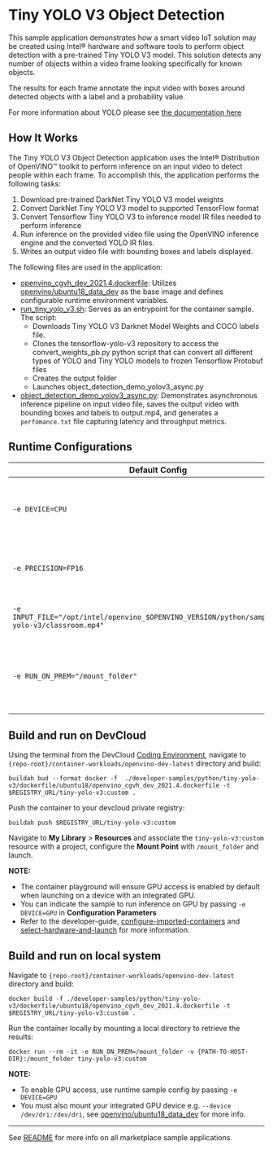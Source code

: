 # Tiny YOLO V3 Object Detection

This sample application demonstrates how a smart video IoT solution may be created using Intel® hardware and software tools to perform object detection with a pre-trained Tiny YOLO V3 model. This solution detects any number of objects within a video frame looking specifically for known objects.

The results for each frame annotate the input video with boxes around detected objects with a label and a probability value.

For more information about YOLO please see [the documentation here](https://pjreddie.com/darknet/yolo/)

## How It Works

The Tiny YOLO V3 Object Detection application uses the Intel® Distribution of OpenVINO™ toolkit to perform inference on an input video to detect people within each frame. To accomplish this, the application performs the following tasks:

1) Download pre-trained DarkNet Tiny YOLO V3 model weights
2) Convert DarkNet Tiny YOLO V3 model to supported TensorFlow format
3) Convert Tensorflow Tiny YOLO V3 to inference model IR files needed to perform inference
4) Run inference on the provided video file using the OpenVINO inference engine and the converted YOLO IR files. 
5) Writes an output video file with bounding boxes and labels displayed.

The following files are used in the application:

* [openvino_cgvh_dev_2021.4.dockerfile](dockerfile/ubuntu18/openvino_cgvh_dev_2021.4.dockerfile): Utilizes [openvino/ubuntu18_data_dev](https://hub.docker.com/r/openvino/ubuntu18_data_dev) as the base image and defines configurable runtime environment variables.
* [run_tiny_yolo_v3.sh](run_tiny_yolo_v3.sh): Serves as an entrypoint for the container sample. The script:
	* Downloads Tiny YOLO V3 Darknet Model Weights and COCO labels file.
	* Clones the tensorflow-yolo-v3 repository to access the convert_weights_pb.py python script that can convert all different types of YOLO and Tiny YOLO models to frozen Tensorflow Protobuf files
	* Creates the output folder
	* Launches object_detection_demo_yolov3_async.py
* [object_detection_demo_yolov3_async.py](object_detection_demo_yolov3_async.py): Demonstrates asynchronous inference pipeline on input video file, saves the output video with bounding boxes and labels to output.mp4, and generates a ``perfomance.txt`` file capturing latency and throughput metrics.

## Runtime Configurations
| Default Config | Description |
| --- | --- |
| ``-e DEVICE=CPU`` | Supports ``GPU`` for running on capable integrated GPU. |
| ``-e PRECISION=FP16`` | Will support ``FP32`` model precision in upcoming releases. |
| ``-e INPUT_FILE="/opt/intel/openvino_$OPENVINO_VERSION/python/samples/tiny-yolo-v3/classroom.mp4"`` | Input video file path inside the container | 
| ``-e RUN_ON_PREM="/mount_folder"`` | Directory to save results to e.g. mount point to retrieve logs, results |

## Build and run on DevCloud
Using the terminal from the DevCloud [Coding Environment](https://www.intel.com/content/www/us/en/develop/documentation/devcloud-containers/top/index/build-containers-from-terminal.html), navigate to `{repo-root}/container-workloads/openvino-dev-latest` directory and build:
```
buildah bud --format docker -f  ./developer-samples/python/tiny-yolo-v3/dockerfile/ubuntu18/openvino_cgvh_dev_2021.4.dockerfile -t $REGISTRY_URL/tiny-yolo-v3:custom .
```

Push the container to your devcloud private registry:
```
buildah push $REGISTRY_URL/tiny-yolo-v3:custom
```

Navigate to **My Library** > **Resources** and associate the ``tiny-yolo-v3:custom`` resource with a project, configure the **Mount Point** with ``/mount_folder`` and launch.

**NOTE:** 
* The container playground will ensure GPU access is enabled by default when launching on a device with an integrated GPU. 
* You can indicate the sample to run inference on GPU by passing ``-e DEVICE=GPU`` in **Configuration Parameters**
* Refer to the developer-guide, [configure-imported-containers](https://www.intel.com/content/www/us/en/develop/documentation/devcloud-containers/top/index-2/configure-imported-containers.html)
and [select-hardware-and-launch](https://www.intel.com/content/www/us/en/develop/documentation/devcloud-containers/top/index-2/select-hardware-and-launch.html) for more information.


## Build and run on local system
Navigate to `{repo-root}/container-workloads/openvino-dev-latest` directory and build:
```
docker build -f ./developer-samples/python/tiny-yolo-v3/dockerfile/ubuntu18/openvino_cgvh_dev_2021.4.dockerfile -t $REGISTRY_URL/tiny-yolo-v3:custom .
```

Run the container locally by mounting a local directory to retrieve the results:
```
docker run --rm -it -e RUN_ON_PREM=/mount_folder -v {PATH-TO-HOST-DIR}:/mount_folder tiny-yolo-v3:custom
```
**NOTE:** 
* To enable GPU access, use runtime sample config by passing ``-e DEVICE=GPU``
* You must also mount your integrated GPU device e.g.  ``--device /dev/dri:/dev/dri``, see [openvino/ubuntu18_data_dev](https://hub.docker.com/r/openvino/ubuntu18_data_dev) for more info.


---
See [README](../../../../../README.md) for more info on all marketplace sample applications.